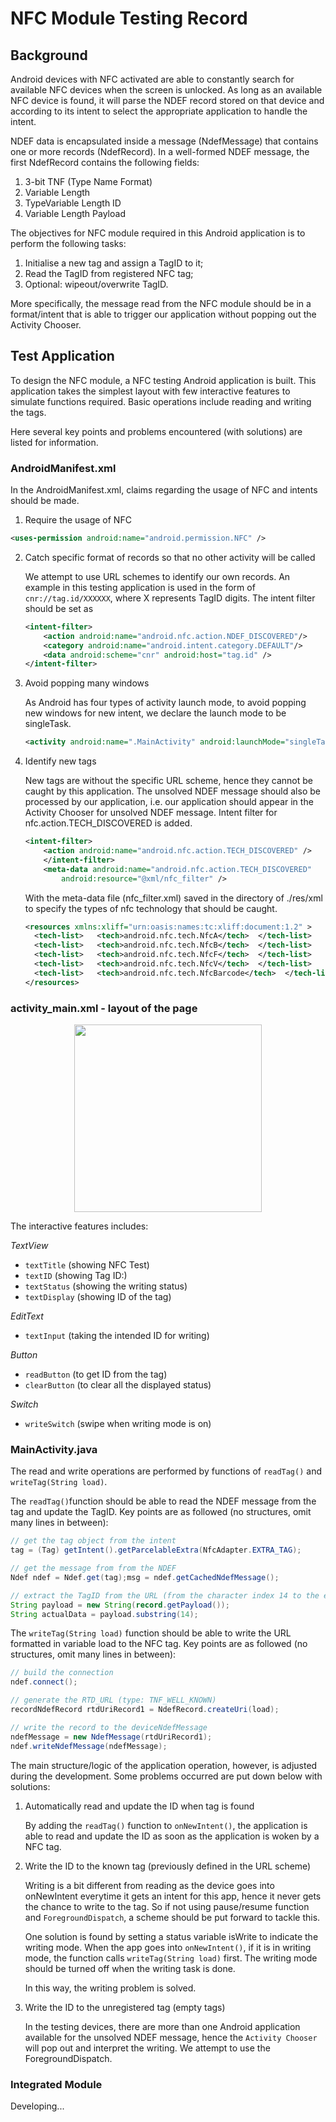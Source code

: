# NFC Module Testing Record

## Background

Android devices with NFC activated are able to constantly search for available NFC devices when the screen is unlocked. As long as an available NFC device is found, it will parse the NDEF record stored on that device and according to its intent to select the appropriate application to handle the intent.

NDEF data is encapsulated inside a message (NdefMessage) that contains one or more records (NdefRecord). In a well-formed NDEF message, the first NdefRecord contains the following fields:

1. 3-bit TNF (Type Name Format)
2. Variable Length
3.  TypeVariable Length ID
4. Variable Length Payload

The objectives for NFC module required in this Android application is to perform the following tasks:

1. Initialise a new tag and assign a TagID to it;
2. Read the TagID from registered NFC tag;
3. Optional: wipeout/overwrite TagID.

More specifically, the message read from the NFC module should be in a format/intent that is able to trigger our application without popping out the Activity Chooser.

## Test Application

To design the NFC module, a NFC testing Android application is built. This application takes the simplest layout with few interactive features to simulate functions required. Basic operations include reading and writing the tags.

Here several key points and problems encountered (with solutions) are listed for information.

### AndroidManifest.xml

In the AndroidManifest.xml, claims regarding the usage of NFC and intents should be made.

1. Require the usage of NFC

```xml
<uses-permission android:name="android.permission.NFC" />
```

2. Catch specific format of records so that no other activity will be called

   We attempt to use URL schemes to identify our own records. An example in this testing application is used in the form of `cnr://tag.id/XXXXXX`, where X represents TagID digits. The intent filter should be set as

   ```xml
   <intent-filter>
       <action android:name="android.nfc.action.NDEF_DISCOVERED"/>
       <category android:name="android.intent.category.DEFAULT"/>
       <data android:scheme="cnr" android:host="tag.id" />
   </intent-filter>
   ```


3. Avoid popping many windows

   As Android has four types of activity launch mode, to avoid popping new windows for new intent, we declare the launch mode to be singleTask.

   ```xml
   <activity android:name=".MainActivity" android:launchMode="singleTask" >
   ```

4. Identify new tags

   New tags are without the specific URL scheme, hence they cannot be caught by this application. The unsolved NDEF message should also be processed by our application, i.e. our application should appear in the Activity Chooser for unsolved NDEF message. Intent filter for nfc.action.TECH_DISCOVERED is added.

   ```xml
   <intent-filter>
       <action android:name="android.nfc.action.TECH_DISCOVERED" />
       </intent-filter>
       <meta-data android:name="android.nfc.action.TECH_DISCOVERED"
           android:resource="@xml/nfc_filter" />
   ```

   With the meta-data file (nfc_filter.xml) saved in the directory of ./res/xml to specify the types of nfc technology that should be caught.

   ```xml
   <resources xmlns:xliff="urn:oasis:names:tc:xliff:document:1.2" >
     <tech-list>   <tech>android.nfc.tech.NfcA</tech>  </tech-list>
     <tech-list>   <tech>android.nfc.tech.NfcB</tech>  </tech-list>
     <tech-list>   <tech>android.nfc.tech.NfcF</tech>  </tech-list>
     <tech-list>   <tech>android.nfc.tech.NfcV</tech>  </tech-list>
     <tech-list>   <tech>android.nfc.tech.NfcBarcode</tech>  </tech-list>
   </resources>
   ```

### activity_main.xml - layout of the page

<div align=center>
  <img width=300 src="https://lh6.googleusercontent.com/k38FdYiLyTMpzRknIQcmX4HnyZbqTkSiPk1WFqcQQaBTNJmKor4RSwCwnQ1eiCxt4UPY2d421Mp9r0tIY-zLAChzZL4WBxBN0gC_NytD2SSdMnnIKTp8XIXiiKh4Uf87m9aFpBQ3" >
</div>

The interactive features includes:

*TextView*

- `textTitle` (showing NFC Test)
- `textID` (showing Tag ID:)
- `textStatus` (showing the writing status)
- `textDisplay` (showing ID of the tag)

*EditText*

- `textInput` (taking the intended ID for writing)

*Button*

- `readButton` (to get ID from the tag)
- `clearButton` (to clear all the displayed status)

*Switch*

- `writeSwitch` (swipe when writing mode is on)

### MainActivity.java

The read and write operations are performed by functions of `readTag()` and `writeTag(String load)`.

The `readTag()`function should be able to read the NDEF message from the tag and update the TagID. Key points are as followed (no structures, omit many lines in between):

```java
// get the tag object from the intent
tag = (Tag) getIntent().getParcelableExtra(NfcAdapter.EXTRA_TAG);

// get the message from from the NDEF
Ndef ndef = Ndef.get(tag);msg = ndef.getCachedNdefMessage();

// extract the TagID from the URL (from the character index 14 to the end)
String payload = new String(record.getPayload());
String actualData = payload.substring(14);
```

The `writeTag(String load)` function should be able to write the URL formatted in variable load to the NFC tag. Key points are as followed (no structures, omit many lines in between):

```java
// build the connection
ndef.connect();

// generate the RTD_URL (type: TNF_WELL_KNOWN) 
recordNdefRecord rtdUriRecord1 = NdefRecord.createUri(load);

// write the record to the deviceNdefMessage 
ndefMessage = new NdefMessage(rtdUriRecord1);
ndef.writeNdefMessage(ndefMessage);
```

The main structure/logic of the application operation, however, is adjusted during the development. Some problems occurred are put down below with solutions:

1. Automatically read and update the ID when tag is found

   By adding the `readTag()` function to `onNewIntent()`, the application is able to read and update the ID as soon as the application is woken by a NFC tag.

2. Write the ID to the known tag (previously defined in the URL scheme)

   Writing is a bit different from reading as the device goes into onNewIntent everytime it gets an intent for this app, hence it never gets the chance to write to the tag. So if not using pause/resume function and `ForegroundDispatch`, a scheme should be put forward to tackle this.

   One solution is found by setting a status variable isWrite to indicate the writing mode. When the app goes into `onNewIntent()`, if it is in writing mode, the function calls `writeTag(String load)` first. The writing mode should be turned off when the writing task is done.

   In this way, the writing problem is solved.

3. Write the ID to the unregistered tag (empty tags)

   In the testing devices, there are more than one Android application available for the unsolved NDEF message, hence the `Activity Chooser` will pop out and interpret the writing. We attempt to use the ForegroundDispatch.

### Integrated Module

Developing...